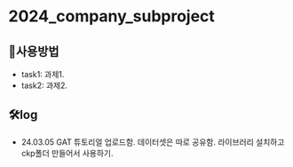 # 2024_company_subproject

## 📙사용방법
- task1: 과제1.
- task2: 과제2. 

## 🛠️log
- 24.03.05 GAT 튜토리얼 업로드함. 데이터셋은 따로 공유함. 라이브러리 설치하고 ckp폴더 만들어서 사용하기.